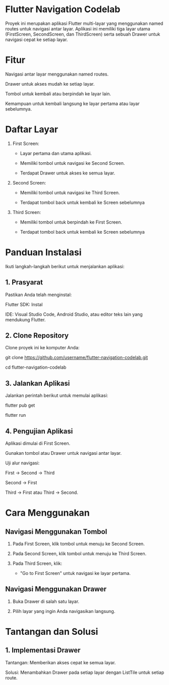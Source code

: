 # Flutter Navigation Codelab
Proyek ini merupakan aplikasi Flutter multi-layar yang menggunakan named routes untuk navigasi antar layar. Aplikasi ini memiliki tiga layar utama (FirstScreen, SecondScreen, dan ThirdScreen) serta sebuah Drawer untuk navigasi cepat ke setiap layar.

# Fitur
Navigasi antar layar menggunakan named routes.

Drawer untuk akses mudah ke setiap layar.

Tombol untuk kembali atau berpindah ke layar lain.

Kemampuan untuk kembali langsung ke layar pertama atau layar sebelumnya.

# Daftar Layar
1. First Screen:

    - Layar pertama dan utama aplikasi.

    - Memiliki tombol untuk navigasi ke Second Screen.

    - Terdapat Drawer untuk akses ke semua layar.

2. Second Screen:

    - Memiliki tombol untuk navigasi ke Third Screen.

    - Terdapat tombol back untuk kembali ke Screen sebelumnya

3. Third Screen:

    - Memiliki tombol untuk berpindah ke First Screen.

    - Terdapat tombol back untuk kembali ke Screen sebelumnya

# Panduan Instalasi
Ikuti langkah-langkah berikut untuk menjalankan aplikasi:

## 1. Prasyarat
Pastikan Anda telah menginstal:

Flutter SDK: Instal 

IDE: Visual Studio Code, Android Studio, atau editor teks lain yang mendukung Flutter.

## 2. Clone Repository
Clone proyek ini ke komputer Anda:

git clone https://github.com/username/flutter-navigation-codelab.git

cd flutter-navigation-codelab

## 3. Jalankan Aplikasi
Jalankan perintah berikut untuk memulai aplikasi:

flutter pub get

flutter run

## 4. Pengujian Aplikasi
Aplikasi dimulai di First Screen.

Gunakan tombol atau Drawer untuk navigasi antar layar.

Uji alur navigasi:

First → Second → Third

Second → First

Third → First atau Third → Second.

# Cara Menggunakan
## Navigasi Menggunakan Tombol
1. Pada First Screen, klik tombol untuk menuju ke Second Screen.

2. Pada Second Screen, klik tombol untuk menuju ke Third Screen.

3. Pada Third Screen, klik:

    - "Go to First Screen" untuk navigasi ke layar pertama.

## Navigasi Menggunakan Drawer
1. Buka Drawer di salah satu layar.

2. Pilih layar yang ingin Anda navigasikan langsung.

# Tantangan dan Solusi
## 1. Implementasi Drawer
Tantangan: Memberikan akses cepat ke semua layar.

Solusi: Menambahkan Drawer pada setiap layar dengan ListTile untuk setiap route.

